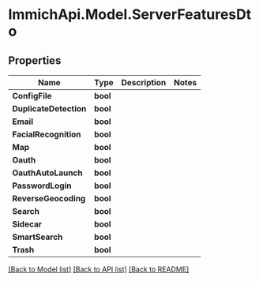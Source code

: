# ImmichApi.Model.ServerFeaturesDto

## Properties

Name | Type | Description | Notes
------------ | ------------- | ------------- | -------------
**ConfigFile** | **bool** |  | 
**DuplicateDetection** | **bool** |  | 
**Email** | **bool** |  | 
**FacialRecognition** | **bool** |  | 
**Map** | **bool** |  | 
**Oauth** | **bool** |  | 
**OauthAutoLaunch** | **bool** |  | 
**PasswordLogin** | **bool** |  | 
**ReverseGeocoding** | **bool** |  | 
**Search** | **bool** |  | 
**Sidecar** | **bool** |  | 
**SmartSearch** | **bool** |  | 
**Trash** | **bool** |  | 

[[Back to Model list]](../README.md#documentation-for-models) [[Back to API list]](../README.md#documentation-for-api-endpoints) [[Back to README]](../README.md)


